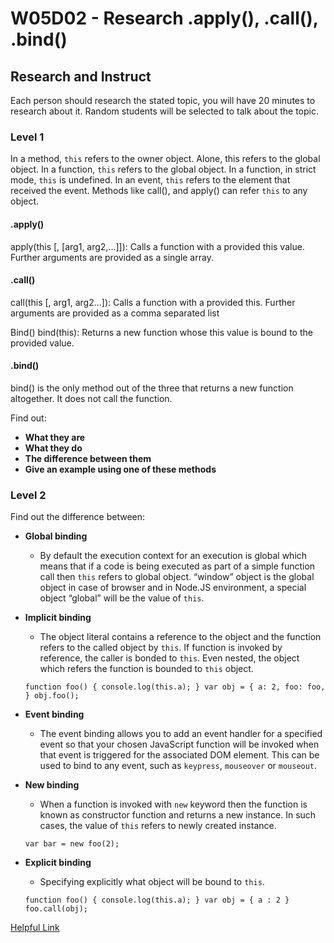 # W05D02 - Research .apply\(\), .call\(\), .bind\(\)



## Research and Instruct

Each person should research the stated topic, you will have 20 minutes to research about it. Random students will be selected to talk about the topic.

### Level 1

In a method, `this` refers to the owner object. Alone, this refers to the global object. In a function, `this` refers to the global object. In a function, in strict mode, `this` is undefined. In an event, `this` refers to the element that received the event. Methods like call\(\), and apply\(\) can refer `this` to any object.

#### .apply\(\)

apply\(this \[, \[arg1, arg2,...\]\]\): Calls a function with a provided this value. Further arguments are provided as a single array.

#### .call\(\)

call\(this \[, arg1, arg2...\]\): Calls a function with a provided this. Further arguments are provided as a comma separated list

Bind\(\) bind\(this\): Returns a new function whose this value is bound to the provided value.

#### .bind\(\)

bind\(\) is the only method out of the three that returns a new function altogether. It does not call the function.

Find out:

* **What they are**
* **What they do**
* **The difference between them**
* **Give an example using one of these methods**

### Level 2

Find out the difference between:

* **Global binding**
  * By default the execution context for an execution is global which means that if a code is being executed as part of a simple function call then `this` refers to global object. “window” object is the global object in case of browser and in Node.JS environment, a special object “global” will be the value of `this`.
* **Implicit binding**

  * The object literal contains a reference to the object and the function refers to the called object by `this`. If function is invoked by reference, the caller is bonded to `this`. Even nested, the object which refers the function is bounded to `this` object.

  `function foo() { console.log(this.a); } var obj = { a: 2, foo: foo, } obj.foo();`

* **Event binding**
  * The event binding allows you to add an event handler for a specified event so that your chosen JavaScript function will be invoked when that event is triggered for the associated DOM element. This can be used to bind to any event, such as `keypress`, `mouseover` or `mouseout`.
* **New binding**

  * When a function is invoked with `new` keyword then the function is known as constructor function and returns a new instance. In such cases, the value of `this` refers to newly created instance.

  `var bar = new foo(2);`

* **Explicit binding**

  * Specifying explicitly what object will be bound to `this`.

  `function foo() { console.log(this.a); } var obj = { a : 2 } foo.call(obj);`



[Helpful Link](https://medium.com/@koheiarai94/notes-from-you-dont-know-js-this-object-prototypes-663f2df100bc)

